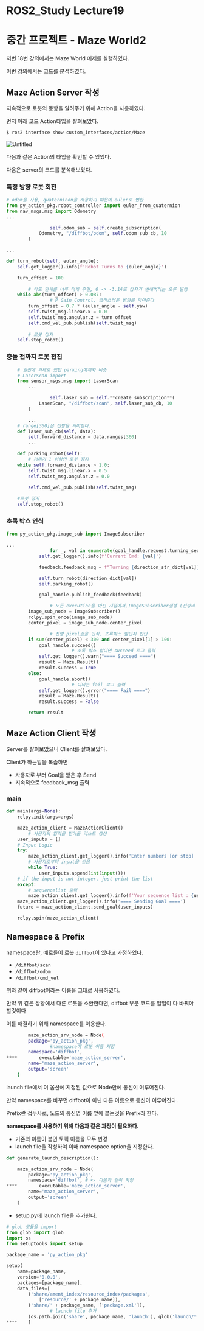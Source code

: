 # ROS2_Study Lecture19

# 중간 프로젝트 - Maze World2

저번 18번 강의에서는 Maze World 예제를 실행하였다.

이번 강의에서는 코드를 분석하였다.

## Maze Action Server 작성

지속적으로 로봇의 동향을 알려주기 위해 Action을 사용하였다.

먼저 아래 코드 Action타입을 살펴보았다.

```bash
$ ros2 interface show custom_interfaces/action/Maze
```

![Untitled](ROS2_Study%20Lecture19%20b3477b75fb8f4016931b5716f8e192d0/Untitled.png)

다음과 같은 Action의 타입을 확인할 수 있었다.

다음은 server의 코드를 분석해보았다.

### 특정 방향 로봇 회전

```python
# odom을 사용, quaterninon을 사용하기 때문에 euler로 변환
from py_action_pkg.robot_controller import euler_from_quaternion
from nav_msgs.msg import Odometry
...

				self.odom_sub = self.create_subscription(
            Odometry, "/diffbot/odom", self.odom_sub_cb, 10
        )

...

def turn_robot(self, euler_angle):
    self.get_logger().info(f'Robot Turns to {euler_angle}')

    turn_offset = 100
		
		# 각도 한계를 너무 적게 주면, 0 -> -3.14로 갑자기 변해버리는 오류 발생
    while abs(turn_offset) > 0.087:
				# P Gain Control, 급작스러운 변화를 막아준다
        turn_offset = 0.7 * (euler_angle - self.yaw)
        self.twist_msg.linear.x = 0.0
        self.twist_msg.angular.z = turn_offset
        self.cmd_vel_pub.publish(self.twist_msg)
			
		# 로봇 정지
    self.stop_robot()
```

### 충돌 전까지 로봇 전진

```python
	# 일전에 과제로 했던 parking예제와 비슷
	# LaserScan import
	from sensor_msgs.msg import LaserScan
		...

				self.laser_sub = self.**create_subscription**(
            LaserScan, "/diffbot/scan", self.laser_sub_cb, 10
        )

		...
	# range[360]은 전방을 의미한다.
	def laser_sub_cb(self, data):
        self.forward_distance = data.ranges[360]
		...

	def parking_robot(self):
		# 거리가 1 이하면 로봇 정지
    while self.forward_distance > 1.0:
        self.twist_msg.linear.x = 0.5
        self.twist_msg.angular.z = 0.0

        self.cmd_vel_pub.publish(self.twist_msg)
	
	#로봇 정지
    self.stop_robot()
```

### 초록 박스 인식

```python
from py_action_pkg.image_sub import ImageSubscriber

...
				for _, val in enumerate(goal_handle.request.turning_sequence):
            self.get_logger().info(f'Current Cmd: {val}')

            feedback.feedback_msg = f"Turning {direction_str_dict[val]}"

            self.turn_robot(direction_dict[val])
            self.parking_robot()

            goal_handle.publish_feedback(feedback)

				# 모든 execution을 마친 시점에서,ImageSubscriber실행 (전방의 중간의 이미지를 얻음)
        image_sub_node = ImageSubscriber()
        rclpy.spin_once(image_sub_node)
        center_pixel = image_sub_node.center_pixel

				# 전방 pixel값을 인식, 초록박스 앞인지 판단
        if sum(center_pixel) < 300 and center_pixel[1] > 100:
            goal_handle.succeed()
						# 초록 박스 앞이면 succeed 로그 출력
            self.get_logger().warn("==== Succeed ====")
            result = Maze.Result()
            result.success = True
        else:
            goal_handle.abort()
						# 이외는 fail 로그 출력
            self.get_logger().error("==== Fail ====")
            result = Maze.Result()
            result.success = False

        return result
```

## Maze Action Client 작성

Server를 살펴보았으니 Client를 살펴보았다.

Client가 하는일을 복습하면

- 사용자로 부터 Goal을 받은 후 Send
- 지속적으로 feedback_msg 출력

### main

```python
def main(args=None):
    rclpy.init(args=args)

    maze_action_client = MazeActionClient()
		# 사용자의 입력을 받아둘 리스트 생성
    user_inputs = []
    # Input Logic
    try:
        maze_action_client.get_logger().info('Enter numbers [or stop] : ')
		# 사용자로부터 input을 받음
        while True:
            user_inputs.append(int(input()))
    # if the input is not-integer, just print the list
    except:
		# sequencelist 출력
        maze_action_client.get_logger().info(f'Your sequence list : {user_inputs}')
    maze_action_client.get_logger().info('==== Sending Goal ====')
    future = maze_action_client.send_goal(user_inputs)

    rclpy.spin(maze_action_client)
```

## Namespace & Prefix

namespace란, 예로들어 로봇 `diffbot`이 있다고 가정하였다.

- `/diffbot/scan`
- `/diffbot/odom`
- `/diffbot/cmd_vel`

위와 같이 diffbot이라는 이름을 그대로 사용하였다.

만약 위 같은 상황에서 다른 로봇을 소환한다면, diffbot 부분 코드를 일일이 다 바꿔야 할것이다

이를 해결하기 위해 namespace를 이용한다.

```bash
		maze_action_srv_node = Node(
        package='py_action_pkg',
				#namespace에 로봇 이름 지정
        namespace='diffbot',
****        executable='maze_action_server',
        name='maze_action_server',
        output='screen'
    )
```

launch file에서 이 옵션에 지정된 값으로 Node안에 통신이 이루어진다.

만약 namespace를 바꾸면 diffbot이 아닌 다른 이름으로 통신이 이루어진다.

Prefix란 접두사로, 노드의 통신명 이름 앞에 붙는것을 Prefix라 한다.

**namespace를 사용하기 위해 다음과 같은 과정이 필요하다.**

- 기존의 이름이 붙언 토픽 이름을 모두 변경
- launch file을 작성하여 이때 namespace  option을 지정한다.

```python
def generate_launch_description():

    maze_action_srv_node = Node(
        package='py_action_pkg',
        namespace='diffbot', # <- 다음과 같이 지정
****        executable='maze_action_server',
        name='maze_action_server',
        output='screen'
    )
```

- setup.py에 launch file을 추가한다.

```python
# glob 모듈을 import
from glob import glob
import os
from setuptools import setup

package_name = 'py_action_pkg'

setup(
    name=package_name,
    version='0.0.0',
    packages=[package_name],
    data_files=[
        ('share/ament_index/resource_index/packages',
            ['resource/' + package_name]),
        ('share/' + package_name, ['package.xml']),
				# launch file 추가
        (os.path.join('share', package_name, 'launch'), glob('launch/*.launch.py')),
****    ]
```